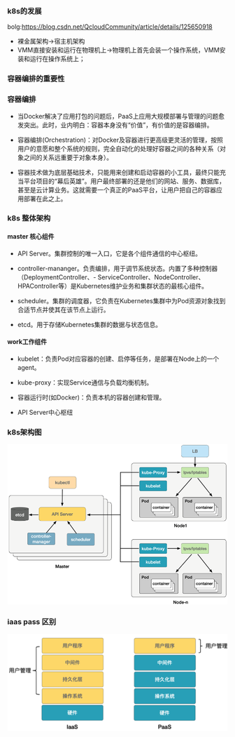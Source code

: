 ### k8s的发展
bolg:https://blog.csdn.net/QcloudCommunity/article/details/125650918

- 裸金属架构->宿主机架构
- VMM直接安装和运行在物理机上->物理机上首先会装一个操作系统，VMM安装和运行在操作系统上；
### 容器编排的重要性
### 容器编排
- 当Docker解决了应用打包的问题后，PaaS上应用大规模部署与管理的问题愈发突出。此时，业内明白：容器本身没有“价值”，有价值的是容器编排。

- 容器编排(Orchestration)：对Docker及容器进行更高级更灵活的管理，按照用户的意愿和整个系统的规则，完全自动化的处理好容器之间的各种关系（对象之间的关系远重要于对象本身）。

- 容器技术做为底层基础技术，只能用来创建和启动容器的小工具，最终只能充当平台项目的“幕后英雄”。用户最终部署的还是他们的网站、服务、数据库，甚至是云计算业务。这就需要一个真正的PaaS平台，让用户把自己的容器应用部署在此之上。
### k8s 整体架构
#### master 核心组件
- API Server。集群控制的唯一入口，它是各个组件通信的中心枢纽。

- controller-mananger。负责编排，用于调节系统状态。内置了多种控制器（DeploymentController、- ServiceController、NodeController、HPAController等）是Kubernetes维护业务和集群状态的最核心组件。

- scheduler。集群的调度器，它负责在Kubernetes集群中为Pod资源对象找到合适节点并使其在该节点上运行。

- etcd。用于存储Kubernetes集群的数据与状态信息。
#### work工作组件
- kubelet：负责Pod对应容器的创建、启停等任务，是部署在Node上的一个agent。

- kube-proxy：实现Service通信与负载均衡机制。

- 容器运行时(如Docker)：负责本机的容器创建和管理。
- API Server中心枢纽
### k8s架构图
![k8s架构](./../image/k8s_image/k8s_structure2.png)

### iaas pass 区别
![iass pass区别](./../image/k8s_image/iaas&paas.png)